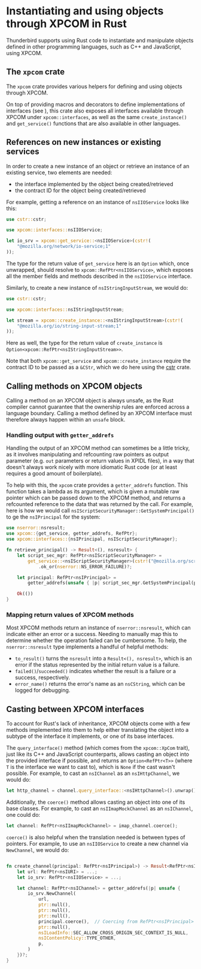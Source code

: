 # Instantiating and using objects through XPCOM in Rust

Thunderbird supports using Rust code to instantiate and manipulate objects
defined in other programming languages, such as C++ and JavaScript, using XPCOM.


## The `xpcom` crate

The `xpcom` crate provides various helpers for defining and using objects
through XPCOM.

On top of providing macros and decorators to define implementations of
interfaces (see [](implement_an_interface.md)), this crate also exposes all
interfaces available through XPCOM under `xpcom::interfaces`, as well as the
same `create_instance()` and `get_service()` functions that are also available
in other languages.


## References on new instances or existing services

In order to create a new instance of an object or retrieve an instance of an
existing service, two elements are needed:

* the interface implemented by the object being created/retrieved
* the contract ID for the object being created/retrieved

For example, getting a reference on an instance of `nsIIOService` looks like
this:

```rust
use cstr::cstr;

use xpcom::interfaces::nsIIOService;

let io_srv = xpcom::get_service::<nsIIOService>(cstr!(
    "@mozilla.org/network/io-service;1"
));
```

The type for the return value of `get_service` here is an `Option` which, once
unwrapped, should resolve to `xpcom::RefPtr<nsIIOService>`, which exposes all
the member fields and methods described in the `nsIIOService` interface.

Similarly, to create a new instance of `nsIStringInputStream`, we would do:

```rust
use cstr::cstr;

use xpcom::interfaces::nsIStringInputStream;

let stream = xpcom::create_instance::<nsIStringInputStream>(cstr!(
    "@mozilla.org/io/string-input-stream;1"
));
```

Here as well, the type for the return value of `create_instance` is
`Option<xpcom::RefPtr<nsIStringInputStream>>`.

Note that both `xpcom::get_service` and `xpcom::create_instance` require the
contract ID to be passed as a `&CStr`, which we do here using the
[cstr](https://crates.io/crates/cstr) crate.


## Calling methods on XPCOM objects

Calling a method on an XPCOM object is always unsafe, as the Rust compiler
cannot guarantee that the ownership rules are enforced across a language
boundary. Calling a method defined by an XPCOM interface must therefore always
happen within an `unsafe` block.


### Handling output with `getter_addrefs`

Handling the output of an XPCOM method can sometimes be a little tricky, as it
involves manipulating and refcounting raw pointers as output parameter (e.g.
`out` parameters or return values in XPIDL files), in a way that doesn't always
work nicely with more idiomatic Rust code (or at least requires a good amount of
boilerplate).

To help with this, the `xpcom` crate provides a `getter_addrefs` function. This
function takes a lambda as its argument, which is given a mutable raw pointer
which can be passed down to the XPCOM method, and returns a refcounted reference
to the data that was returned by the call. For example, here is how we would
call `nsIScriptSecurityManager::GetSystemPrincipal()` to ge the `nsIPrincipal`
for the system:

```rust
use nserror::nsresult;
use xpcom::{get_service, getter_addrefs, RefPtr};
use xpcom::interfaces::{nsIPrincipal, nsIScriptSecurityManager};

fn retrieve_principal() -> Result<(), nsresult> {
    let script_sec_mgr: RefPtr<nsIScriptSecurityManager> =
        get_service::<nsIScriptSecurityManager>(cstr!("@mozilla.org/scriptsecuritymanager;1"))
            .ok_or(nserror::NS_ERROR_FAILURE)?;

    let principal: RefPtr<nsIPrincipal> =
        getter_addrefs(unsafe { |p| script_sec_mgr.GetSystemPrincipal(p) })?;

    Ok(())
}
```


### Mapping return values of XPCOM methods

Most XPCOM methods return an instance of `nserror::nsresult`, which can indicate
either an error or a success. Needing to manually map this to determine whether
the operation failed can be cumbersome. To help, the `nserror::nsresult` type
implements a handful of helpful methods:

* `to_result()` turns the `nsresult` into a `Result<(), nsresult>`, which is an
  error if the status represented by the initial return value is a failure.
* `failed()`/`succeeded()` indicates whether the result is a failure or a
  success, respectively.
* `error_name()` returns the error's name as an `nsCString`, which can be logged
  for debugging.


## Casting between XPCOM interfaces

To account for Rust's lack of inheritance, XPCOM objects come with a few methods
implemented into them to help either translating the object into a subtype of
the interface it implements, or one of its base interfaces.

The `query_interface()` method (which comes from the `xpcom::XpCom` trait), just
like its C++ and JavaScript counterparts, allows casting an object into the
provided interface if possible, and returns an `Option<RefPtr<T>>` (where `T` is
the interface we want to cast to), which is `None` if the cast wasn't possible.
For example, to cast an `nsIChannel` as an `nsIHttpChannel`, we would do:

```rust
let http_channel = channel.query_interface::<nsIHttpChannel>().unwrap();
```

Additionally, the `coerce()` method allows casting an object into one of its
base classes. For example, to cast an `nsIImapMockChannel` as an `nsIChannel`,
one could do:

```rust
let channel: RefPtr<nsIImapMockChannel> = imap_channel.coerce();
```

`coerce()` is also helpful when the translation needed is between types of
pointers. For example, to use an `nsIIOService` to create a new channel via
`NewChannel`, we would do:

```rust

fn create_channel(principal: RefPtr<nsIPrincipal>) -> Result<RefPtr<nsIChannel>, nsresult> {
    let url: RefPtr<nsIURI> = ...;
    let io_srv: RefPtr<nsIIOService> = ...;

    let channel: RefPtr<nsIChannel> = getter_addrefs(|p| unsafe {
        io_srv.NewChannel(
            url,
            ptr::null(),
            ptr::null(),
            ptr::null(),
            principal.coerce(),  // Coercing from RefPtr<nsIPrincipal> to *const nsIPrincipal
            ptr::null(),
            nsILoadInfo::SEC_ALLOW_CROSS_ORIGIN_SEC_CONTEXT_IS_NULL,
            nsIContentPolicy::TYPE_OTHER,
            p,
        )
    })?;
}
```
